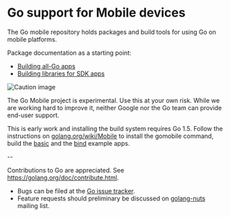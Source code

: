 # Go support for Mobile devices

The Go mobile repository holds packages and build tools for using Go on mobile platforms.

Package documentation as a starting point:

- [Building all-Go apps](https://github.com/thommil/tge-mobile/app)
- [Building libraries for SDK apps](https://github.com/thommil/tge-mobile/cmd/gobind)

![Caution image](doc/caution.png)

The Go Mobile project is experimental. Use this at your own risk.
While we are working hard to improve it, neither Google nor the Go
team can provide end-user support.

This is early work and installing the build system requires Go 1.5.
Follow the instructions on
[golang.org/wiki/Mobile](https://golang.org/wiki/Mobile)
to install the gomobile command, build the
[basic](https://github.com/thommil/tge-mobile/example/basic)
and the [bind](https://github.com/thommil/tge-mobile/example/bind) example apps.

--

Contributions to Go are appreciated. See https://golang.org/doc/contribute.html.

* Bugs can be filed at the [Go issue tracker](https://golang.org/issue/new?title=x/mobile:+).
* Feature requests should preliminary be discussed on
[golang-nuts](https://groups.google.com/forum/#!forum/golang-nuts)
mailing list.
